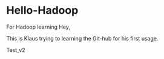 Hello-Hadoop
============

For Hadoop learning
Hey,

This is Klaus trying to learning the Git-hub for his first usage.


Test_v2
